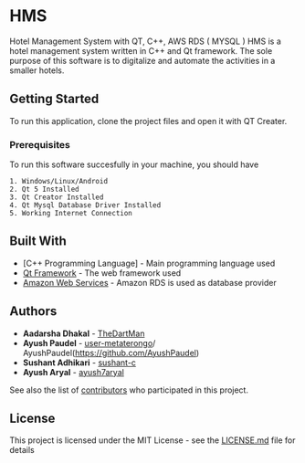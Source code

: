 # HMS
Hotel Management System with QT, C++, AWS RDS ( MYSQL )
HMS is a hotel management system written in C++ and Qt framework. The sole purpose of this software is to digitalize and automate the activities in a smaller hotels.

## Getting Started

To run this application, clone the project files and open it with QT Creater. 

### Prerequisites

To run this software succesfully in your machine, you should have

```
1. Windows/Linux/Android
2. Qt 5 Installed
3. Qt Creator Installed
4. Qt Mysql Database Driver Installed
5. Working Internet Connection
```

## Built With

* [C++ Programming Language] - Main programming language used
* [Qt Framework](https://www.qt.io/) - The web framework used
* [Amazon Web Services](https://aws.amazon.com/) - Amazon RDS is used as database provider


## Authors

* **Aadarsha Dhakal** - [TheDartMan](https://github.com/aadarshadhakalg)
* **Ayush Paudel** - [user-metaterongo](https://github.com/user-metaterongo)/ AyushPaudel(https://github.com/AyushPaudel)
* **Sushant Adhikari** - [sushant-c](https://github.com/sushant-c)
* **Ayush Aryal** - [ayush7aryal](https://github.com/ayush7aryal)

See also the list of [contributors](https://github.com/aadarshadhakalg/HMS/contributors) who participated in this project.

## License

This project is licensed under the MIT License - see the [LICENSE.md](LICENSE.md) file for details
